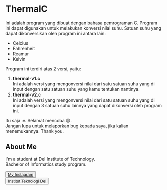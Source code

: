 # ThermalC

Ini adalah program yang dibuat dengan bahasa pemrograman C. Program ini dapat digunakan untuk melakukan konversi nilai suhu. Satuan suhu yang dapat dikonversikan oleh program ini antara lain:
- Celcius
- Fahrenheit
- Reamur
- Kelvin

Program ini terdiri atas 2 versi, yaitu:
1. **thermal-v1.c** <br>
   Ini adalah versi yang mengonversi nilai dari satu satuan suhu yang di input dengan satu satuan suhu yang kamu tentukan nantinya.
2. **thermal-v2.c** <br>
   Ini adalah versi yang mengonversi nilai dari satu satuan suhu yang di input dengan 3 satuan suhu lainnya yang dapat dikonversi oleh program ini.

Itu saja :v. Selamat mencoba :smile:. <br>
Jangan lupa untuk melaporkan bug kepada saya, jika kalian menemukannya. Thank you.

## <b>About Me</b>

I'm a student at Del Institute of Technology. <br>
Bachelor of Informatics study program. <br>


<button><a href="https://www.instagram.com/gabrielhtg77/">My Instagram</a></button>
<br>
<button><a href="https://www.del.ac.id/">Institut Teknologi Del</a></button>



